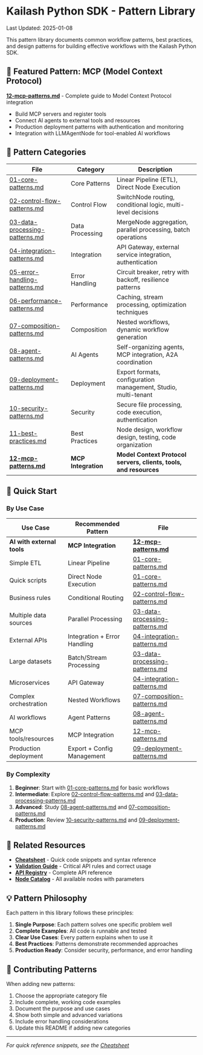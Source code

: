 # Kailash Python SDK - Pattern Library

Last Updated: 2025-01-08

This pattern library documents common workflow patterns, best practices, and design patterns for building effective workflows with the Kailash Python SDK.

## 📌 Featured Pattern: MCP (Model Context Protocol)

**[12-mcp-patterns.md](12-mcp-patterns.md)** - Complete guide to Model Context Protocol integration
- Build MCP servers and register tools
- Connect AI agents to external tools and resources
- Production deployment patterns with authentication and monitoring
- Integration with LLMAgentNode for tool-enabled AI workflows

## 📁 Pattern Categories

| File | Category | Description |
|------|----------|-------------|
| [01-core-patterns.md](01-core-patterns.md) | Core Patterns | Linear Pipeline (ETL), Direct Node Execution |
| [02-control-flow-patterns.md](02-control-flow-patterns.md) | Control Flow | SwitchNode routing, conditional logic, multi-level decisions |
| [03-data-processing-patterns.md](03-data-processing-patterns.md) | Data Processing | MergeNode aggregation, parallel processing, batch operations |
| [04-integration-patterns.md](04-integration-patterns.md) | Integration | API Gateway, external service integration, authentication |
| [05-error-handling-patterns.md](05-error-handling-patterns.md) | Error Handling | Circuit breaker, retry with backoff, resilience patterns |
| [06-performance-patterns.md](06-performance-patterns.md) | Performance | Caching, stream processing, optimization techniques |
| [07-composition-patterns.md](07-composition-patterns.md) | Composition | Nested workflows, dynamic workflow generation |
| [08-agent-patterns.md](08-agent-patterns.md) | AI Agents | Self-organizing agents, MCP integration, A2A coordination |
| [09-deployment-patterns.md](09-deployment-patterns.md) | Deployment | Export formats, configuration management, Studio, multi-tenant |
| [10-security-patterns.md](10-security-patterns.md) | Security | Secure file processing, code execution, authentication |
| [11-best-practices.md](11-best-practices.md) | Best Practices | Node design, workflow design, testing, code organization |
| **[12-mcp-patterns.md](12-mcp-patterns.md)** | **MCP Integration** | **Model Context Protocol servers, clients, tools, and resources** |

## 🚀 Quick Start

### By Use Case

| Use Case | Recommended Pattern | File |
|----------|-------------------|------|
| **AI with external tools** | **MCP Integration** | **[12-mcp-patterns.md](12-mcp-patterns.md)** |
| Simple ETL | Linear Pipeline | [01-core-patterns.md](01-core-patterns.md) |
| Quick scripts | Direct Node Execution | [01-core-patterns.md](01-core-patterns.md) |
| Business rules | Conditional Routing | [02-control-flow-patterns.md](02-control-flow-patterns.md) |
| Multiple data sources | Parallel Processing | [03-data-processing-patterns.md](03-data-processing-patterns.md) |
| External APIs | Integration + Error Handling | [04-integration-patterns.md](04-integration-patterns.md) |
| Large datasets | Batch/Stream Processing | [03-data-processing-patterns.md](03-data-processing-patterns.md) |
| Microservices | API Gateway | [04-integration-patterns.md](04-integration-patterns.md) |
| Complex orchestration | Nested Workflows | [07-composition-patterns.md](07-composition-patterns.md) |
| AI workflows | Agent Patterns | [08-agent-patterns.md](08-agent-patterns.md) |
| MCP tools/resources | MCP Integration | [12-mcp-patterns.md](12-mcp-patterns.md) |
| Production deployment | Export + Config Management | [09-deployment-patterns.md](09-deployment-patterns.md) |

### By Complexity

1. **Beginner**: Start with [01-core-patterns.md](01-core-patterns.md) for basic workflows
2. **Intermediate**: Explore [02-control-flow-patterns.md](02-control-flow-patterns.md) and [03-data-processing-patterns.md](03-data-processing-patterns.md)
3. **Advanced**: Study [08-agent-patterns.md](08-agent-patterns.md) and [07-composition-patterns.md](07-composition-patterns.md)
4. **Production**: Review [10-security-patterns.md](10-security-patterns.md) and [09-deployment-patterns.md](09-deployment-patterns.md)

## 🔗 Related Resources

- **[Cheatsheet](../cheatsheet/README.md)** - Quick code snippets and syntax reference
- **[Validation Guide](../validation-guide.md)** - Critical API rules and correct usage
- **[API Registry](../api-registry.yaml)** - Complete API reference
- **[Node Catalog](../node-catalog.md)** - All available nodes with parameters

## 💡 Pattern Philosophy

Each pattern in this library follows these principles:

1. **Single Purpose**: Each pattern solves one specific problem well
2. **Complete Examples**: All code is runnable and tested
3. **Clear Use Cases**: Every pattern explains when to use it
4. **Best Practices**: Patterns demonstrate recommended approaches
5. **Production Ready**: Consider security, performance, and error handling

## 📝 Contributing Patterns

When adding new patterns:

1. Choose the appropriate category file
2. Include complete, working code examples
3. Document the purpose and use cases
4. Show both simple and advanced variations
5. Include error handling considerations
6. Update this README if adding new categories

---
*For quick reference snippets, see the [Cheatsheet](../cheatsheet/README.md)*
